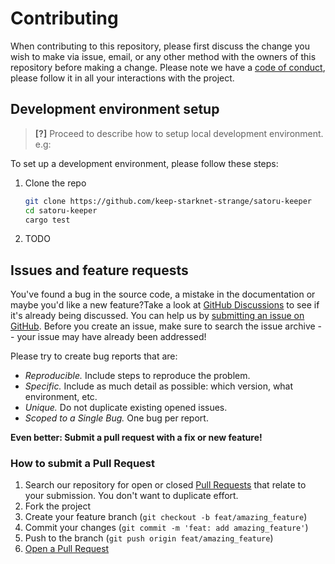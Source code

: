 # Contributing

When contributing to this repository, please first discuss the change you wish
to make via issue, email, or any other method with the owners of this repository
before making a change. Please note we have a
[code of conduct](CODE_OF_CONDUCT.md), please follow it in all your interactions
with the project.

## Development environment setup

> **[?]** Proceed to describe how to setup local development environment. e.g:

To set up a development environment, please follow these steps:

1. Clone the repo

   ```sh
   git clone https://github.com/keep-starknet-strange/satoru-keeper
   cd satoru-keeper
   cargo test
   ```

2. TODO

## Issues and feature requests

You've found a bug in the source code, a mistake in the documentation or maybe
you'd like a new feature?Take a look at
[GitHub Discussions](https://github.com/keep-starknet-strange/satoru-keeper/discussions)
to see if it's already being discussed. You can help us by
[submitting an issue on GitHub](https://github.com/keep-starknet-strange/satoru-keeper/issues).
Before you create an issue, make sure to search the issue archive -- your issue
may have already been addressed!

Please try to create bug reports that are:

- _Reproducible._ Include steps to reproduce the problem.
- _Specific._ Include as much detail as possible: which version, what
  environment, etc.
- _Unique._ Do not duplicate existing opened issues.
- _Scoped to a Single Bug._ One bug per report.

**Even better: Submit a pull request with a fix or new feature!**

### How to submit a Pull Request

1. Search our repository for open or closed
   [Pull Requests](https://github.com/keep-starknet-strange/satoru-keeper/pulls) that
   relate to your submission. You don't want to duplicate effort.
2. Fork the project
3. Create your feature branch (`git checkout -b feat/amazing_feature`)
4. Commit your changes (`git commit -m 'feat: add amazing_feature'`)
5. Push to the branch (`git push origin feat/amazing_feature`)
6. [Open a Pull Request](https://github.com/keep-starknet-strange/satoru-keeper/compare?expand=1)
